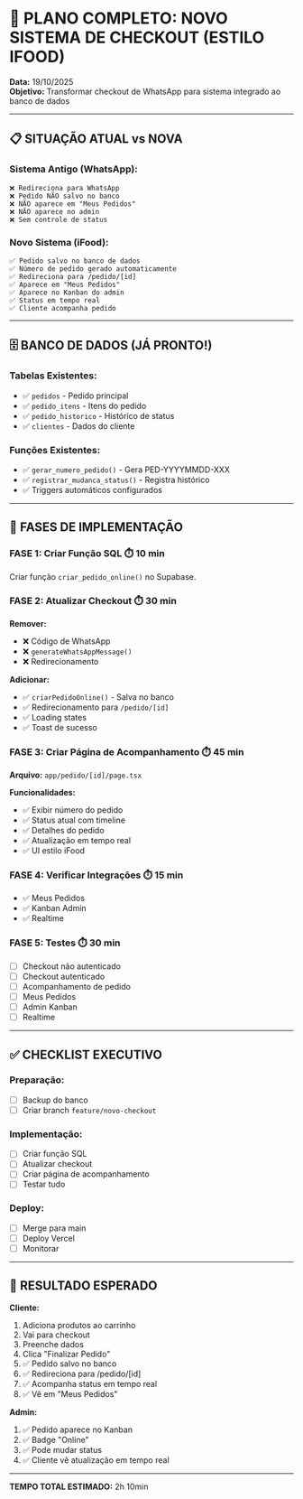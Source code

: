 # 🚀 PLANO COMPLETO: NOVO SISTEMA DE CHECKOUT (ESTILO IFOOD)

**Data:** 19/10/2025  
**Objetivo:** Transformar checkout de WhatsApp para sistema integrado ao banco de dados

---

## 📋 SITUAÇÃO ATUAL vs NOVA

### **Sistema Antigo (WhatsApp):**
```
❌ Redireciona para WhatsApp
❌ Pedido NÃO salvo no banco
❌ NÃO aparece em "Meus Pedidos"
❌ NÃO aparece no admin
❌ Sem controle de status
```

### **Novo Sistema (iFood):**
```
✅ Pedido salvo no banco de dados
✅ Número de pedido gerado automaticamente
✅ Redireciona para /pedido/[id]
✅ Aparece em "Meus Pedidos"
✅ Aparece no Kanban do admin
✅ Status em tempo real
✅ Cliente acompanha pedido
```

---

## 🗄️ BANCO DE DADOS (JÁ PRONTO!)

### **Tabelas Existentes:**
- ✅ `pedidos` - Pedido principal
- ✅ `pedido_itens` - Itens do pedido
- ✅ `pedido_historico` - Histórico de status
- ✅ `clientes` - Dados do cliente

### **Funções Existentes:**
- ✅ `gerar_numero_pedido()` - Gera PED-YYYYMMDD-XXX
- ✅ `registrar_mudanca_status()` - Registra histórico
- ✅ Triggers automáticos configurados

---

## 📝 FASES DE IMPLEMENTAÇÃO

### **FASE 1: Criar Função SQL** ⏱️ 10 min

Criar função `criar_pedido_online()` no Supabase.

### **FASE 2: Atualizar Checkout** ⏱️ 30 min

**Remover:**
- ❌ Código de WhatsApp
- ❌ `generateWhatsAppMessage()`
- ❌ Redirecionamento

**Adicionar:**
- ✅ `criarPedidoOnline()` - Salva no banco
- ✅ Redirecionamento para `/pedido/[id]`
- ✅ Loading states
- ✅ Toast de sucesso

### **FASE 3: Criar Página de Acompanhamento** ⏱️ 45 min

**Arquivo:** `app/pedido/[id]/page.tsx`

**Funcionalidades:**
- ✅ Exibir número do pedido
- ✅ Status atual com timeline
- ✅ Detalhes do pedido
- ✅ Atualização em tempo real
- ✅ UI estilo iFood

### **FASE 4: Verificar Integrações** ⏱️ 15 min

- ✅ Meus Pedidos
- ✅ Kanban Admin
- ✅ Realtime

### **FASE 5: Testes** ⏱️ 30 min

- [ ] Checkout não autenticado
- [ ] Checkout autenticado
- [ ] Acompanhamento de pedido
- [ ] Meus Pedidos
- [ ] Admin Kanban
- [ ] Realtime

---

## ✅ CHECKLIST EXECUTIVO

### **Preparação:**
- [ ] Backup do banco
- [ ] Criar branch `feature/novo-checkout`

### **Implementação:**
- [ ] Criar função SQL
- [ ] Atualizar checkout
- [ ] Criar página de acompanhamento
- [ ] Testar tudo

### **Deploy:**
- [ ] Merge para main
- [ ] Deploy Vercel
- [ ] Monitorar

---

## 🎯 RESULTADO ESPERADO

**Cliente:**
1. Adiciona produtos ao carrinho
2. Vai para checkout
3. Preenche dados
4. Clica "Finalizar Pedido"
5. ✅ Pedido salvo no banco
6. ✅ Redireciona para /pedido/[id]
7. ✅ Acompanha status em tempo real
8. ✅ Vê em "Meus Pedidos"

**Admin:**
1. ✅ Pedido aparece no Kanban
2. ✅ Badge "Online"
3. ✅ Pode mudar status
4. ✅ Cliente vê atualização em tempo real

---

**TEMPO TOTAL ESTIMADO:** 2h 10min
